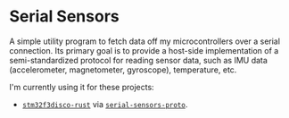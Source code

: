 # Serial Sensors

A simple utility program to fetch data off my microcontrollers over a serial connection.
Its primary goal is to provide a host-side implementation of a semi-standardized
protocol for reading sensor data, such as IMU data (accelerometer, magnetometer, gyroscope),
temperature, etc.

I'm currently using it for these projects:

* [`stm32f3disco-rust`](https://github.com/sunsided/stm32f3disco-rust)
  via [`serial-sensors-proto`](https://github.com/sunsided/serial-sensors-proto).
